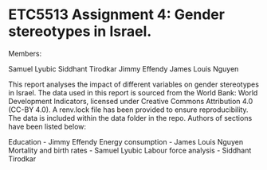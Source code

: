 # ETC5513 Assignment 4: Gender stereotypes in Israel.

Members:

Samuel Lyubic
Siddhant Tirodkar
Jimmy Effendy
James Louis Nguyen


This report analyses the impact of different variables on gender stereotypes in Israel. The data used in this report is sourced from the World Bank: World Development Indicators, licensed under Creative Commons Attribution 4.0 (CC-BY 4.0).
A renv.lock file has been provided to ensure reproducibility. The data is included within the data folder in the repo. Authors of sections have been listed below:

Education - Jimmy Effendy
Energy consumption - James Louis Nguyen
Mortality and birth rates - Samuel Lyubic
Labour force analysis - Siddhant Tirodkar





